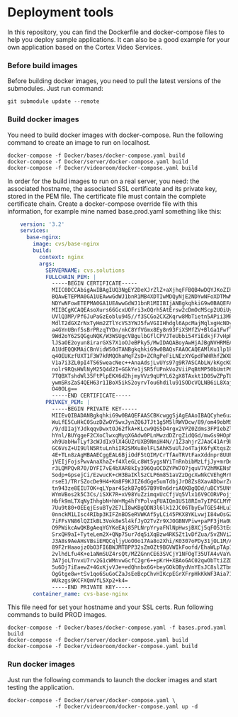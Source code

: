 # Deployment tools
In this repository, you can find the Dockerfile and docker-compose files 
to help you deploy sample applications. It can also be a good example for 
your own application based on the Cortex Video Services.

### Before build images
Before building docker images, you need to pull the latest versions of 
the submodules. Just run command:

    git submodule update --remote

### Build docker images
You need to build docker images with docker-compose. Run the following 
command to create an image to run on localhost.

    docker-compose -f Docker/bases/docker-compose.yaml build
    docker-compose -f Docker/server/docker-compose.yaml build
    docker-compose -f Docker/videoroom/docker-compose.yaml build

In order for the build images to run on a real server, you need: the 
associated hostname, the associated SSL certificate and its private key, 
stored in the PEM file. The certificate file must contain the complete 
certificate chain. Create a docker-compose override file with this 
information, for example mine named base.prod.yaml something like this:
```yaml   
    version: '3.2'
    services:
      base-nginx:
        image: cvs/base-nginx
        build:
          context: nginx
          args:
            SERVERNAME: cvs.solutions
            FULLCHAIN_PEM: |
              -----BEGIN CERTIFICATE-----
              MIIC0DCCAbigAwIBAgIUQ3NgEY2DeXJrZlZ+aXjhqFFBQB4wDQYJKoZIhvcNAQEL
              BQAwETEPMA0GA1UEAwwGdWJ1bnR1MB4XDTIwMDQyNjE2NDYwNFoXDTMwMDQyNDE2
              NDYwNFowETEPMA0GA1UEAwwGdWJ1bnR1MIIBIjANBgkqhkiG9w0BAQEFAAOCAQ8A
              MIIBCgKCAQEAsoXurs66GcxUOFri3xOQrh5AtErsw2cDmOcMScp2UOiUybdYOTOZ
              UVlQ3MP/Pf6JuPaGzEoblu945//f3SCGo2CXZKqrw8MbTietn5APii3MPUEuQ+K4
              MdlT2dGXZrNxTyHm2ZTlYcVS3YWJ5fwVGIIHhdgl6ApcMajMqlxgHcNDy5zMM3Q2
              a4GYnUBnf5sBrPRzqTYDn/nkC8YfVGmx8Ey8n93FiXSMfZV+BlGa1FwfTZoh+Df/
              9Wd2oY62SQGguNQK/W3WSUgcVBgulbGflCPVJTeUbbi54YiEdkjF7vHpRS+QISub
              lJSaOE2oyun8irarGXS7X1oOJeBPky5/MwIDAQABoyAwHjAJBgNVHRMEAjAAMBEG
              A1UdEQQKMAiCBnVidW50dTANBgkqhkiG9w0BAQsFAAOCAQEAMlKu1lp1kvH3rxv0
              q4OEUKzfUXT1F3W7kRMQOhaMqFZsD+ZCRgPeFiLNEzXYGpdFWHRhfZWXEXH2F8fz
              V1a7i3ZL0pI4TS6SweacNec++AnaAdsjLvUYs97g9R7ASCAbLW/kKgcKOTTZoDGz
              nolr9RQsHWlNyM25Q4d2I+GGkYe1jSR5fUPnkVo2ViiPqBtMP50bUmtP679tT/a2
              7TQBXTshdWl35FtPlpEKX6d2hjmyVVz9qUPYL62gX8TAxkt1D0SwZPpTLk8oM9Ne
              ywmSRsZaS4QEH63r1IBoX5ikS2oyrvTou6hdilu91SODcVQLNB6iL8Xaj00Z36qv
              O40OLg==
              -----END CERTIFICATE-----
            PRIVKEY_PEM: |
              -----BEGIN PRIVATE KEY-----
              MIIEvQIBADANBgkqhkiG9w0BAQEFAASCBKcwggSjAgEAAoIBAQCyhe6uzroZzFQ4
              WuLfE5CuHkC0SuzDZwOY5wxJynZQ6JTJt1g5M5lRWVDcw/89/om49obMShuW73jn
              /9/dIIajYJdkqqvDwxtOJ62fkA+KLcw9QS5D4rgx2VPZ0Zdms3FPIebZlOVhxVLd
              hYnl/BUYggeF2CXoClwxqMyqXGAdw0PLnMwzdDZrgZidQGd/mwGs9HOpNgOf+eQL
              xh9UabHwTLyf3cWJdIx9lX4GUZrUXB9NmiH4N//1Z3ahjrZJAaC41Ar9bdZJSBxU
              GC6VsZ+UI9UlN5RtuLnhiIR2SMXu8elFL5AhK5uUlJo4TajK6fyKtqsZdLtfWg4l
              4E+TLn8zAgMBAAECggEAL6BjiOdF5tQIM/CrTfAeTRVtFaxXddnpr8UUFiuZXQRv
              jVEIjFojsPwvAnaXhaZ+f4XleGLc8Wt5ygsNYiTnRnbibMzLfjJy+mrDeyonuyl0
              r3LQMPQvR70/DYFI7vE4bXAR8kIy396QuOCDZYPW7O7jquV7V2hMKENsNpbmXYnk
              Sodp+GpsejCi/EzwucK+cH3BaIKlSzCLP6m851aVZzDgcXwNkCVEhgMrFAtDdw7k
              rseE1/TRrSZocDe9H4+Km8F9KJIZ6dGge5umTdbjJrD8Zs8XavADbwrZryZVm4Xl
              tn943ze8EIU7OK+qLYpar4SzkB7g057B9Y0n6driAQKBgQDd/uBCY5UNtfwf/ZH+
              WYmVBos2k5C3Cs/iSXK7R+xV98YuZzimqxUcCfjVq5Vlx16V9CORVPojj4Xkq8ZW
              Hbfk9mLTXqNyIhhgbN+hW+Mg4hfYPolvqFUAIQm1US18RIm7yIPGCLMYMX4cB1X3
              7Uu9t80+OEEqjEsuBTy2E7LI8wKBgQDN3l6lk12JC06TbyEwTGES4HLu3QKDQhaG
              0nnckM1LIsc4RIbp3KIFZnBOSeRVWKAf5yLCi45PKX8YKLvwjI84wOsGZKTBGfT0
              7iFFsVN86lQZIkBL3Vok8eSl4kfJyO2TvZr9XJOGBNVPiw+paPF3jHa0UgahXNDU
              O9PWikcAwQKBgAeqYGYKeEAj85PLNrpYryaFNlNpHwsjBXCj5qFO53tEdgRuLgeb
              SrxQH9aI+TyteLem2X+QNp75ur7dq5iXqBzw4RK5Zt1vDfZua/5vZNVi2T3vUuGX
              J3A8s9AeAHsVBsiEMQCqljyUoO0o17Aa8o2Xhi/K0307oPDy31jOL1M/AoGBAKC4
              89F2rHaaojzObO3FI6BWJMTBPP32sZmOZt9BGVWIkFoofd/EhaWLpTAp1h6fc1uU
              2vlhdLfu4K+e1aNmSUZ4rsQt/MZZGnnCE63SVCjY1NFOgT35UTA4vVaYw40Q1hIa
              3A7joLTnvxU7rv2G1cWMnvwGcfC2gr6++pKrH+XBAoGAC02qwObTtiZZDYtdDHzn
              5u6Dj7iEaewZ+4GxKjvVJe+edQhnbx6G+beyGOkOBydVnYEsJC8slZTbnhqIMdJ1
              OgGtge8w+tSv1qo6SuGoCZaJsEeBcpChvHIKcpEGrXFrpHkKkWF3Aia71Cqe+odb
              WUkzgs9KCFXQmVfL5Xp2+k4=
              -----END PRIVATE KEY-----
        container_name: cvs-base-nginx
```
This file need for set your hostname and your SSL certs. Run following commands 
to build PROD images.

    docker-compose -f Docker/bases/docker-compose.yaml -f bases.prod.yaml build
    docker-compose -f Docker/server/docker-compose.yaml build
    docker-compose -f Docker/videoroom/docker-compose.yaml build

### Run docker images
Just run the following commands to launch the docker images and start testing 
the application.

    docker-compose -f Docker/server/docker-compose.yaml \
                   -f Docker/videoroom/docker-compose.yaml up -d
